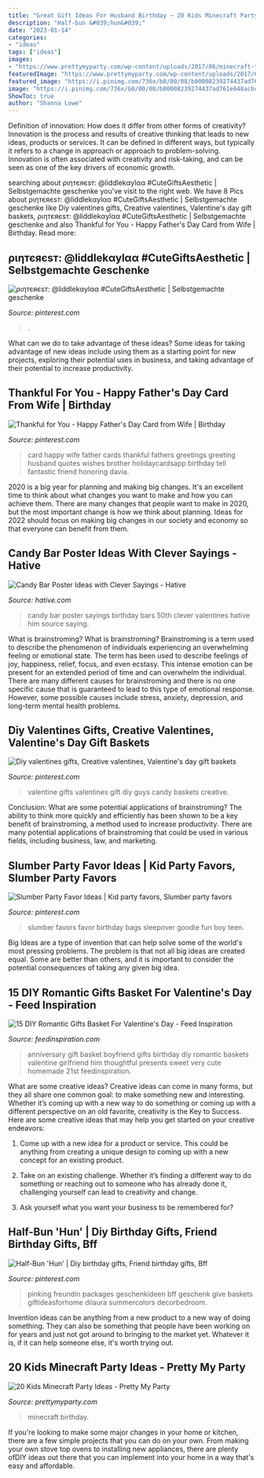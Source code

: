```yaml
---
title: "Great Gift Ideas For Husband Birthday ~ 20 Kids Minecraft Party Ideas"
description: "Half-bun &#039;hun&#039;"
date: "2023-01-14"
categories:
- "ideas"
tags: ["ideas"]
images:
- "https://www.prettymyparty.com/wp-content/uploads/2017/06/minecraft-tnt-birthday-cake.jpg"
featuredImage: "https://www.prettymyparty.com/wp-content/uploads/2017/06/minecraft-tnt-birthday-cake.jpg"
featured_image: "https://i.pinimg.com/736x/b0/00/08/b00008239274437ad761e648acbcb48a.jpg"
image: "https://i.pinimg.com/736x/b0/00/08/b00008239274437ad761e648acbcb48a.jpg"
ShowToc: true
author: "Shanna Lowe"
---
```



Definition of innovation: How does it differ from other forms of creativity?
Innovation is the process and results of creative thinking that leads to new ideas, products or services. It can be defined in different ways, but typically it refers to a change in approach or approach to problem-solving. Innovation is often associated with creativity and risk-taking, and can be seen as one of the key drivers of economic growth.

	

		
searching about ριηтєяєѕт: @liddlekαylαα #CuteGiftsAesthetic | Selbstgemachte geschenke you've visit to the right web. We have 8 Pics about ριηтєяєѕт: @liddlekαylαα #CuteGiftsAesthetic | Selbstgemachte geschenke like Diy valentines gifts, Creative valentines, Valentine&#039;s day gift baskets, ριηтєяєѕт: @liddlekαylαα #CuteGiftsAesthetic | Selbstgemachte geschenke and also Thankful for You - Happy Father&#039;s Day Card from Wife | Birthday. Read more:
		
    
## ριηтєяєѕт: @liddlekαylαα #CuteGiftsAesthetic | Selbstgemachte Geschenke

<img loading=lazy src="https://i.pinimg.com/736x/b0/ac/83/b0ac83605b8af3040e137fc755b6d617.jpg" onerror="this.onerror=null;this.src='https://tse1.mm.bing.net/th?id=OIP.SoToiGg9tgRpJCz6EGX1iAHaK3&amp;pid=15.1';" alt="ριηтєяєѕт: @liddlekαylαα #CuteGiftsAesthetic | Selbstgemachte geschenke">

_Source: pinterest.com_

>. 

	

What can we do to take advantage of these ideas?
Some ideas for taking advantage of new ideas include using them as a starting point for new projects, exploring their potential uses in business, and taking advantage of their potential to increase productivity.

    
## Thankful For You - Happy Father&#039;s Day Card From Wife | Birthday

<img loading=lazy src="https://i.pinimg.com/originals/f4/cd/5a/f4cd5a4adbf5a4e3b97270cbf44230e7.jpg" onerror="this.onerror=null;this.src='https://tse1.mm.bing.net/th?id=OIP.EHNgwnb4jbcMZnomDhLX_wAAAA&amp;pid=15.1';" alt="Thankful for You - Happy Father&#039;s Day Card from Wife | Birthday">

_Source: pinterest.com_

>card happy wife father cards thankful fathers greetings greeting husband quotes wishes brother holidaycardsapp birthday tell fantastic friend honoring davia. 

	

2020 is a big year for planning and making big changes. It's an excellent time to think about what changes you want to make and how you can achieve them.
There are many changes that people want to make in 2020, but the most important change is how we think about planning. Ideas for 2022 should focus on making big changes in our society and economy so that everyone can benefit from them.

    
## Candy Bar Poster Ideas With Clever Sayings - Hative

<img loading=lazy src="https://hative.com/wp-content/uploads/2015/01/candy-bar-sayings/8-candy-bar-saying-ideas.jpg" onerror="this.onerror=null;this.src='https://tse4.mm.bing.net/th?id=OIP.ZCQ7LAyHzLc_TkZApETBdwHaJ4&amp;pid=15.1';" alt="Candy Bar Poster Ideas with Clever Sayings - Hative">

_Source: hative.com_

>candy bar poster sayings birthday bars 50th clever valentines hative him source saying. 

	

What is brainstroming?
What is brainstroming? Brainstroming is a term used to describe the phenomenon of individuals experiencing an overwhelming feeling or emotional state. The term has been used to describe feelings of joy, happiness, relief, focus, and even ecstasy. This intense emotion can be present for an extended period of time and can overwhelm the individual. There are many different causes for brainstroming and there is no one specific cause that is guaranteed to lead to this type of emotional response. However, some possible causes include stress, anxiety, depression, and long-term mental health problems.

    
## Diy Valentines Gifts, Creative Valentines, Valentine&#039;s Day Gift Baskets

<img loading=lazy src="https://i.pinimg.com/736x/a9/29/fb/a929fb5cfb87a4a8b806af5350223438--valentines-gifts-for-guys-valentine-candy-ideas.jpg" onerror="this.onerror=null;this.src='https://tse4.mm.bing.net/th?id=OIP.fTwbaBJLraAW6vcYrHA2rQHaJ3&amp;pid=15.1';" alt="Diy valentines gifts, Creative valentines, Valentine&#039;s day gift baskets">

_Source: pinterest.com_

>valentine gifts valentines gift diy guys candy baskets creative. 

	

Conclusion: What are some potential applications of brainstroming?
The ability to think more quickly and efficiently has been shown to be a key benefit of brainstroming, a method used to increase productivity. There are many potential applications of brainstroming that could be used in various fields, including business, law, and marketing.

    
## Slumber Party Favor Ideas | Kid Party Favors, Slumber Party Favors

<img loading=lazy src="https://i.pinimg.com/736x/b0/00/08/b00008239274437ad761e648acbcb48a.jpg" onerror="this.onerror=null;this.src='https://tse4.mm.bing.net/th?id=OIP.lgeetnrtES7qf_YFdOJlUwHaPH&amp;pid=15.1';" alt="Slumber Party Favor Ideas | Kid party favors, Slumber party favors">

_Source: pinterest.com_

>slumber favors favor birthday bags sleepover goodie fun boy teen. 

	

Big Ideas are a type of invention that can help solve some of the world's most pressing problems. The problem is that not all big ideas are created equal. Some are better than others, and it is important to consider the potential consequences of taking any given big idea.

    
## 15 DIY Romantic Gifts Basket For Valentine&#039;s Day - Feed Inspiration

<img loading=lazy src="http://feedinspiration.com/wp-content/uploads/2017/01/basket-for-your-valentine.jpg" onerror="this.onerror=null;this.src='https://tse1.mm.bing.net/th?id=OIP.d14FbnFmLnZVHP4WNbbPBgHaJ3&amp;pid=15.1';" alt="15 DIY Romantic Gifts Basket For Valentine&#039;s Day - Feed Inspiration">

_Source: feedinspiration.com_

>anniversary gift basket boyfriend gifts birthday diy romantic baskets valentine girlfriend him thoughtful presents sweet very cute homemade 21st feedinspiration. 

	

What are some creative ideas?
Creative ideas can come in many forms, but they all share one common goal: to make something new and interesting. Whether it’s coming up with a new way to do something or coming up with a different perspective on an old favorite, creativity is the Key to Success. Here are some creative ideas that may help you get started on your creative endeavors: 
1. Come up with a new idea for a product or service. This could be anything from creating a unique design to coming up with a new concept for an existing product.

2. Take on an existing challenge. Whether it’s finding a different way to do something or reaching out to someone who has already done it, challenging yourself can lead to creativity and change.

3. Ask yourself what you want your business to be remembered for?

    
## Half-Bun &#039;Hun&#039; | Diy Birthday Gifts, Friend Birthday Gifts, Bff

<img loading=lazy src="https://i.pinimg.com/736x/cc/8a/b6/cc8ab66de4e5bdf093b4f181c2f2738c.jpg" onerror="this.onerror=null;this.src='https://tse1.mm.bing.net/th?id=OIP.VCJvYc74qP8AvctOVCOASgHaJ4&amp;pid=15.1';" alt="Half-Bun &#039;Hun&#039; | Diy birthday gifts, Friend birthday gifts, Bff">

_Source: pinterest.com_

>pinking freundin packages geschenkideen bff geschenk give baskets giftideasforhome dilaura summercolors decorbedroom. 

	

Invention ideas can be anything from a new product to a new way of doing something. They can also be something that people have been working on for years and just not got around to bringing to the market yet. Whatever it is, if it can help someone else, it's worth trying out.

    
## 20 Kids Minecraft Party Ideas - Pretty My Party

<img loading=lazy src="https://www.prettymyparty.com/wp-content/uploads/2017/06/minecraft-tnt-birthday-cake.jpg" onerror="this.onerror=null;this.src='https://tse1.mm.bing.net/th?id=OIP.Nf86K4GDwO6erSl9Yl5JygHaJ3&amp;pid=15.1';" alt="20 Kids Minecraft Party Ideas - Pretty My Party">

_Source: prettymyparty.com_

>minecraft birthday. 

	

If you're looking to make some major changes in your home or kitchen, there are a few simple projects that you can do on your own. From making your own stove top ovens to installing new appliances, there are plenty ofDIY ideas out there that you can implement into your home in a way that's easy and affordable.

